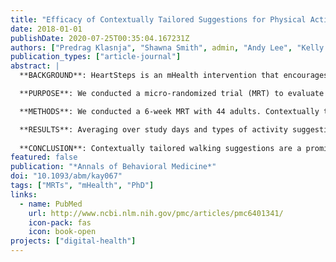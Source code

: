 ```yaml
---
title: "Efficacy of Contextually Tailored Suggestions for Physical Activity: A Micro-Randomized Optimization Trial of HeartSteps"
date: 2018-01-01
publishDate: 2020-07-25T00:35:04.167231Z
authors: ["Predrag Klasnja", "Shawna Smith", admin, "Andy Lee", "Kelly Hall", "Brook Luers", "Eric B. Hekler", "Susan A. Murphy"]
publication_types: ["article-journal"]
abstract: | 
  **BACKGROUND**: HeartSteps is an mHealth intervention that encourages regular walking via activity suggestions tailored to the individuals' current context.

  **PURPOSE**: We conducted a micro-randomized trial (MRT) to evaluate the efficacy of HeartSteps’ activity suggestions to optimize the intervention.

  **METHODS**: We conducted a 6-week MRT with 44 adults. Contextually tailored suggestions could be delivered up to five times per day at user-selected times. At each of these five times, for each participant on each day of the study, HeartSteps randomized whether to provide an activity suggestion, and, if so, whether to provide a walking or an antisedentary suggestion. We used a centered and weighted least squares method to analyze the effect of suggestions on the 30-min step count following suggestion randomization.

  **RESULTS**: Averaging over study days and types of activity suggestions, delivering a suggestion versus no suggestion increased the 30-min step count by 14% (p = .06), 35 additional steps over the 253-step average. The effect was not evenly distributed in time. Providing any type of suggestion versus no suggestion initially increased the step count by 66% (167 steps; p < .01), but this effect diminished over time. Averaging over study days, delivering a walking suggestion versus no suggestion increased the average step count by 24% (59 steps; p = .02). This increase was greater at the start of study (107% or 271 additional steps; p < .01), but decreased over time. Antisedentary suggestions had no detectable effect on the 30-min step count.
  
  **CONCLUSION**: Contextually tailored walking suggestions are a promising way of initiating bouts of walking throughout the day."
featured: false
publication: "*Annals of Behavioral Medicine*"
doi: "10.1093/abm/kay067"
tags: ["MRTs", "mHealth", "PhD"]
links:
  - name: PubMed
    url: http://www.ncbi.nlm.nih.gov/pmc/articles/pmc6401341/
    icon-pack: fas
    icon: book-open
projects: ["digital-health"]
---
```

